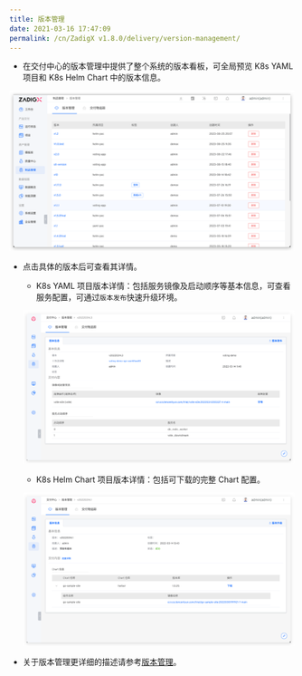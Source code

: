 ```yaml
---
title: 版本管理
date: 2021-03-16 17:47:09
permalink: /cn/ZadigX v1.8.0/delivery/version-management/
---
```


- 在交付中心的版本管理中提供了整个系统的版本看板，可全局预览 K8s YAML 项目和 K8s Helm Chart 中的版本信息。

![版本交付](../../../_images/version_list.png '版本交付')

- 点击具体的版本后可查看其详情。

  - K8s YAML 项目版本详情：包括服务镜像及启动顺序等基本信息，可查看服务配置，可通过`版本发布`快速升级环境。

  ![版本交付](../../../_images/k8s_version_detail.png '版本交付')

  - K8s Helm Chart 项目版本详情：包括可下载的完整 Chart 配置。

  ![版本交付](../../../_images/helm_version_detail.png '版本交付')

- 关于版本管理更详细的描述请参考[版本管理](/ZadigX%20v1.8.0/project/version/)。

